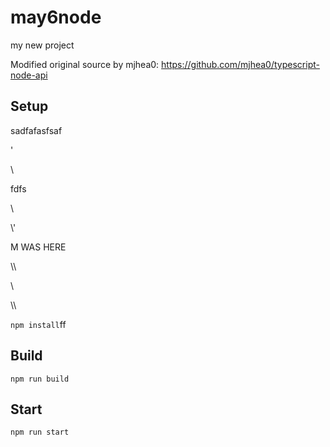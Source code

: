 # may6node

my new project

Modified original source by mjhea0: https://github.com/mjhea0/typescript-node-api

## Setup



























sadfafasfsaf
















'




\\





fdfs
























































\













































\\\'









M WAS HERE

















































\\\

































\\








\\\






























`npm install`ff












## Build







`npm run build`





## Start

`npm run start`



